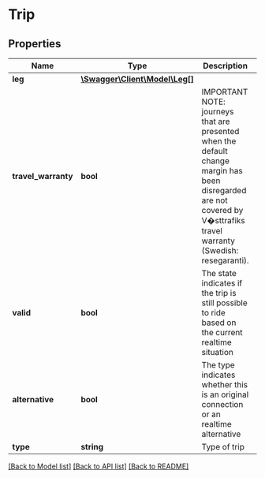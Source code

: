 # Trip

## Properties
Name | Type | Description | Notes
------------ | ------------- | ------------- | -------------
**leg** | [**\Swagger\Client\Model\Leg[]**](Leg.md) |  | [optional] 
**travel_warranty** | **bool** | IMPORTANT NOTE: journeys that are presented when the default change margin has been disregarded are not covered by V�sttrafiks travel warranty (Swedish: resegaranti). | [optional] 
**valid** | **bool** | The state indicates if the trip is still possible to ride based on the current realtime situation | [optional] 
**alternative** | **bool** | The type indicates whether this is an original connection or an realtime alternative | 
**type** | **string** | Type of trip | [optional] 

[[Back to Model list]](../README.md#documentation-for-models) [[Back to API list]](../README.md#documentation-for-api-endpoints) [[Back to README]](../README.md)


